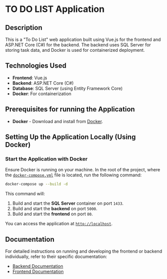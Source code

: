 # TO DO LIST Application

## Description
This is a "To Do List" web application built using Vue.js for the frontend and ASP.NET Core (C#) for the backend. The backend uses SQL Server for storing task data, and Docker is used for containerized deployment.

## Technologies Used
- **Frontend**: Vue.js
- **Backend**: ASP.NET Core (C#)
- **Database**: SQL Server (using Entity Framework Core)
- **Docker**: For containerization

## Prerequisites for running the Application
- **Docker** - Download and install from [Docker](https://www.docker.com/products/docker-desktop).

## Setting Up the Application Locally (Using Docker)

### Start the Application with Docker

Ensure Docker is running on your machine. In the root of the project, where the [`docker-compose.yml`](./docker-compose.yml) file is located, run the following command:

```bash
docker-compose up --build -d
```

This command will:
1. Build and start the **SQL Server** container on port `1433`.
2. Build and start the **backend** on port `5000`.
3. Build and start the **frontend** on port `80`.

You can access the application at [`http://localhost`](http://localhost).

## Documentation
For detailed instructions on running and developing the frontend or backend individually, refer to their specific documentation:
- [Backend Documentation](./backend/README.md)
- [Frontend Documentation](./frontend/README.md)